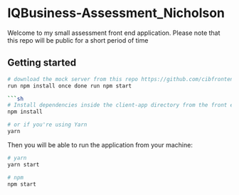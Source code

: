 # IQBusiness-Assessment_Nicholson

Welcome to my small assessment front end application. Please note that this repo will be public for a short period of time

## Getting started




```sh
# download the mock server from this repo https://github.com/cibfrontend/mock-api-server  
run npm install once done run npm start

```sh
# Install dependencies inside the client-app directory from the front end application folder
npm install

# or if you're using Yarn
yarn
```
Then you will be able to run the application from your machine:

```sh
# yarn
yarn start 

# npm
npm start 
```
